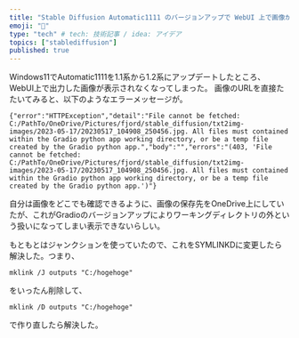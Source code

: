 ```yaml
---
title: "Stable Diffusion Automatic1111 のバージョンアップで WebUI 上で画像が表示できない"
emoji: "🌊"
type: "tech" # tech: 技術記事 / idea: アイデア
topics: ["stablediffusion"]
published: true
---
```


Windows11でAutomatic1111を1.1系から1.2系にアップデートしたところ、WebUI上で出力した画像が表示されなくなってしまった。
画像のURLを直接たたいてみると、以下のようなエラーメッセージが。

```
{"error":"HTTPException","detail":"File cannot be fetched: C:/PathTo/OneDrive/Pictures/fjord/stable_diffusion/txt2img-images/2023-05-17/20230517_104908_250456.jpg. All files must contained within the Gradio python app working directory, or be a temp file created by the Gradio python app.","body":"","errors":"(403, 'File cannot be fetched: C:/PathTo/OneDrive/Pictures/fjord/stable_diffusion/txt2img-images/2023-05-17/20230517_104908_250456.jpg. All files must contained within the Gradio python app working directory, or be a temp file created by the Gradio python app.')"}
```

自分は画像をどこでも確認できるように、画像の保存先をOneDrive上にしていたが、これがGradioのバージョンアップによりワーキングディレクトリの外という扱いになってしまい表示できないらしい。

もともとはジャンクションを使っていたので、これをSYMLINKDに変更したら解決した。つまり、


```
mklink /J outputs "C:/hogehoge"
```

をいったん削除して、

```
mklink /D outputs "C:/hogehoge"
```

で作り直したら解決した。

